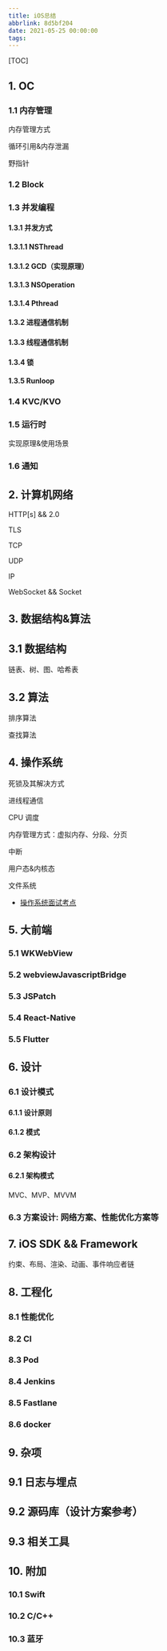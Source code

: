 ```yaml
---
title: iOS总结
abbrlink: 8d5bf204
date: 2021-05-25 00:00:00
tags:
---
```


[TOC]

## 1. OC

### 1.1 内存管理

内存管理方式

循环引用&内存泄漏

野指针

### 1.2 Block

### 1.3 并发编程

#### 1.3.1 并发方式

#### 1.3.1.1 NSThread

#### 1.3.1.2 GCD（实现原理）

#### 1.3.1.3 NSOperation

#### 1.3.1.4 Pthread

#### 1.3.2 进程通信机制

#### 1.3.3 线程通信机制

#### 1.3.4 锁

#### 1.3.5 Runloop

### 1.4 KVC/KVO

### 1.5 运行时

实现原理&使用场景

### 1.6 通知

## 2. 计算机网络

HTTP[s] && 2.0

TLS

TCP

UDP

IP

WebSocket  && Socket

## 3. 数据结构&算法

## 3.1 数据结构

链表、树、图、哈希表

## 3.2 算法

排序算法

查找算法

## 4. 操作系统

死锁及其解决方式

进线程通信

CPU 调度

内存管理方式：虚拟内存、分段、分页

中断

用户态&内核态

文件系统

* [操作系统面试考点](https://blog.csdn.net/leechow007/article/details/76284274)

## 5. 大前端

### 5.1 WKWebView

### 5.2 webviewJavascriptBridge

### 5.3 JSPatch

### 5.4 React-Native

### 5.5 Flutter

## 6. 设计

### 6.1 设计模式

#### 6.1.1 设计原则

#### 6.1.2 模式

### 6.2 架构设计

#### 6.2.1 架构模式

MVC、MVP、MVVM

### 6.3 方案设计: 网络方案、性能优化方案等

## 7. iOS SDK && Framework

约束、布局、渲染、动画、事件响应者链

## 8. 工程化

### 8.1 性能优化

### 8.2 CI

### 8.3 Pod

### 8.4 Jenkins

### 8.5 Fastlane

### 8.6 docker

## 9. 杂项

## 9.1 日志与埋点

## 9.2 源码库（设计方案参考）

## 9.3 相关工具

## 10. 附加

### 10.1 Swift

### 10.2 C/C++

### 10.3 蓝牙
